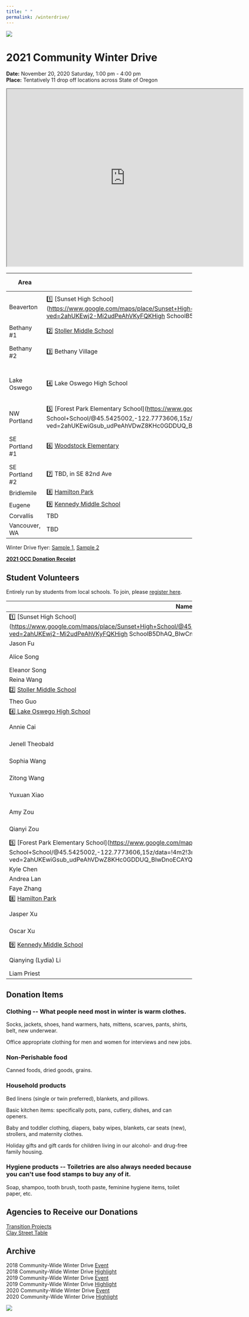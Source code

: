 ```yaml
---
title: " "
permalink: /winterdrive/
---
```


<p><img src="/assets/images/activities/winter_drive_banner.jpg"></p>  

# 2021 Community Winter Drive  
**Date:** November 20, 2020 Saturday, 1:00 pm - 4:00 pm  
**Place:** Tentatively 11 drop off locations across State of Oregon  

<iframe src="https://www.google.com/maps/d/u/0/embed?mid=1DDGcnMkl_hOzU-W7GuZiZ8RI-FF91bFS" width="640" height="480"></iframe>

| Area | School/Location | Spot if Specified |
| --- | --- | --- |
| Beaverton | :one: [Sunset High School](https://www.google.com/maps/place/Sunset+High+School/@45.5281211,-122.8205103,15z/data=!4m2!3m1!1s0x0:0xee13c5fd283ea1a8?ved=2ahUKEwj2-Mi2udPeAhVKyFQKHigh SchoolB5DhAQ_BIwCnoECAUQCA) | Outside school main entrance|
| Bethany #1 | :two: [Stoller Middle School](https://www.google.com/maps/place/Stoller+Middle+School/@45.557277,-122.822358,15z/data=!4m2!3m1!1s0x0:0x8ed51b34f0447f22?ved=2ahUKEwj43-zdudPeAhVO7VQKHe5DBqkQ_BIwD3oECAYQCA) | |
| Bethany #2 | :three: Bethany Village | [QFC parking lot](https://www.google.com/maps/place/Walgreens/@45.555242,-122.836414,17.25z/data=!4m5!3m4!1s0x0:0x13e6b71d8ca8bcde!8m2!3d45.5551922!4d-122.8352382) |
| Lake Oswego | :four: Lake Oswego High School | [Westlake Park (next to play structure)](https://www.google.com/maps/place/Westlake+Park/@45.4240433,-122.738775,16z/data=!4m5!3m4!1s0x0:0xf92db3a1fa94a97e!8m2!3d45.4253979!4d-122.726774) |
| NW Portland | :five: [Forest Park Elementary School](https://www.google.com/maps/place/Forest+Park+Elementary School+School/@45.5425002,-122.7773606,15z/data=!4m2!3m1!1s0x0:0x539640c237e4d9fb?ved=2ahUKEwiGsub_udPeAhVDwZ8KHc0GDDUQ_BIwDnoECAYQCA) | |
| SE Portland #1 | :six: [Woodstock Elementary](https://www.google.com/maps/@45.4826914,-122.6113733,3a,75y,345.06h,103.47t/data=!3m6!1e1!3m4!1sB68Lfe4g0Fuzlo0V6pfItQ!2e0!7i16384!8i8192) | On south side of the building |
| SE Portland #2 | :seven: TBD, in SE 82nd Ave | |
| Bridlemile | :eight: [Hamilton Park](https://www.google.com/maps/place/Hamilton+City+Park,+Portland,+OR+97221/@45.4917709,-122.7220884,15z/data=!4m5!3m4!1s0x0:0xf0e5b71c4defafee!8m2!3d45.4917709!4d-122.7220884) | |
| Eugene | :nine: [Kennedy Middle School](https://www.google.com/maps/place/Kennedy+Middle+School/@44.0359954,-123.1549454,15z/data=!4m5!3m4!1s0x0:0xa0b4c4263ee1b590!8m2!3d44.0359705!4d-123.1549451) | |
| Corvallis | TBD | |
| Vancouver, WA | TBD | |

Winter Drive flyer: [Sample 1](/assets/images/activities/2020_flyer_fpe.jpg), [Sample 2](/assets/images/activities/2020_flyer_lo.jpg)

**[2021 OCC Donation Receipt](/assets/images/activities/occ_donation_receipt_2020.pdf)**

## Student Volunteers

Entirely run by students from local schools. To join, please [register here](https://docs.google.com/forms/d/e/1FAIpQLSdrA8gtPEE5_7kHLy67J5aQJpBaAxnMR-nlSZLc9KiupzaE_A/viewform?usp=sf_link).

| Name/Drop Off Location | School/Organization |
| --- | --- |
| :one: [Sunset High School](https://www.google.com/maps/place/Sunset+High+School/@45.5281211,-122.8205103,15z/data=!4m2!3m1!1s0x0:0xee13c5fd283ea1a8?ved=2ahUKEwj2-Mi2udPeAhVKyFQKHigh SchoolB5DhAQ_BIwCnoECAUQCA) | |
| Jason Fu | Sunset High School|
| Alice Song | Jacob Wismer Elementary |
| Eleanor Song | Sunset High School |
| Reina Wang | Sunset High School |
| :two: [Stoller Middle School](https://www.google.com/maps/place/Stoller+Middle+School/@45.557277,-122.822358,15z/data=!4m2!3m1!1s0x0:0x8ed51b34f0447f22?ved=2ahUKEwj43-zdudPeAhVO7VQKHe5DBqkQ_BIwD3oECAYQCA) | |
| Theo Guo | Jesuit High School |
| [:four: Lake Oswego High School](https://www.google.com/maps/place/Westlake+Park/@45.4240433,-122.738775,16z/data=!4m5!3m4!1s0x0:0xf92db3a1fa94a97e!8m2!3d45.4253979!4d-122.726774) | |
| Annie Cai | Lakeridge High School |
| Jenell Theobald | Internation School of Beaverton |
| Sophia Wang | Lake Oswego High School |
| Zitong Wang | River Grove Elementary |
| Yuxuan Xiao | Lakeridge High School |
| Amy Zou  | Lakeridge High School |
| Qianyi Zou | Lakeridge High School |
| :five: [Forest Park Elementary School](https://www.google.com/maps/place/Forest+Park+Elementary School+School/@45.5425002,-122.7773606,15z/data=!4m2!3m1!1s0x0:0x539640c237e4d9fb?ved=2ahUKEwiGsub_udPeAhVDwZ8KHc0GDDUQ_BIwDnoECAYQCA) | |
| Kyle Chen | Lincoln High School |
| Andrea Lan | Lincoln High School |
| Faye Zhang | Lincoln High School |
| :eight: [Hamilton Park](https://www.google.com/maps/place/Hamilton+City+Park,+Portland,+OR+97221/@45.4917709,-122.7220884,15z/data=!4m5!3m4!1s0x0:0xf0e5b71c4defafee!8m2!3d45.4917709!4d-122.7220884) | |
| Jasper Xu | Bridlemile Elemantary |
| Oscar Xu | Bridlemile Elemantary |
| :nine: [Kennedy Middle School](https://www.google.com/maps/place/Kennedy+Middle+School/@44.0359954,-123.1549454,15z/data=!4m5!3m4!1s0x0:0xa0b4c4263ee1b590!8m2!3d44.0359705!4d-123.1549451) | |
| Qianying (Lydia) Li | Roosevelt Middle School |
| Liam Priest | |

## Donation Items

### Clothing -- What people need most in winter is warm clothes.

Socks, jackets, shoes, hand warmers, hats, mittens, scarves, pants, shirts, belt, new underwear.

Office appropriate clothing for men and women for interviews and new jobs.

### Non-Perishable food

Canned foods, dried goods, grains.

### Household products

Bed linens (single or twin preferred), blankets, and pillows.

Basic kitchen items: specifically pots, pans, cutlery, dishes, and can openers.

Baby and toddler clothing, diapers, baby wipes, blankets, car seats (new), strollers, and maternity clothes.

Holiday gifts and gift cards for children living in our alcohol- and drug-free family housing.

### Hygiene products -- Toiletries are also always needed because you can't use food stamps to buy any of it.

Soap, shampoo, tooth brush, tooth paste, feminine hygiene items, toilet paper, etc.

## Agencies to Receive our Donations

[Transition Projects](https://www.tprojects.org/)  
[Clay Street Table](http://claystreettable.org/)  

## Archive

2018 Community-Wide Winter Drive [Event](/assets/pdf/community-winter-drive-2018.pdf)  
2018 Community-Wide Winter Drive [Highlight](http://pdxchinese.org/winter-drive-2018/)  
2019 Community-Wide Winter Drive [Event](/assets/pdf/community-winter-drive-2019.pdf)  
2019 Community-Wide Winter Drive [Highlight](http://pdxchinese.org/winter-drive-2019/)  
2020 Community-Wide Winter Drive [Event](/assets/pdf/community-winter-drive-2020.pdf)  
2020 Community-Wide Winter Drive [Highlight](http://pdxchinese.org/winter-drive-2020/)  

<p><img src="/assets/images/activities/winterdrive2020.jpg"></p>  
